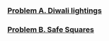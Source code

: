 
### [Problem A. Diwali lightings](https://codejam.withgoogle.com/codejam/contest/12254486/dashboard)
### [Problem B. Safe Squares](https://codejam.withgoogle.com/codejam/contest/12254486/dashboard#s=p1)

